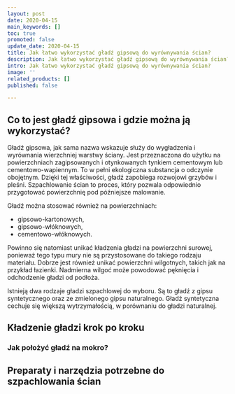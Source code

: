 ```yaml
---
layout: post
date: 2020-04-15
main_keywords: []
toc: true
promoted: false
update_date: 2020-04-15
title: Jak łatwo wykorzystać gładź gipsową do wyrównywania ścian?
description: Jak łatwo wykorzystać gładź gipsową do wyrównywania ścian?
intro: Jak łatwo wykorzystać gładź gipsową do wyrównywania ścian?
image: ''
related_products: []
published: false

---
```

## Co to jest gładź gipsowa i gdzie można ją wykorzystać?

Gładź gipsowa, jak sama nazwa wskazuje służy do wygładzenia i wyrównania wierzchniej warstwy ściany. Jest przeznaczona do użytku na powierzchniach zagipsowanych i otynkowanych tynkiem cementowym lub cementowo-wapiennym.  To w pełni ekologiczna substancja o odczynie obojętnym. Dzięki tej właściwości, gładź zapobiega rozwojowi grzybów i pleśni. Szpachlowanie ścian to proces, który pozwala odpowiednio przygotować powierzchnię pod późniejsze malowanie. 

Gładź można stosować również na powierzchniach:

* gipsowo-kartonowych,
* gipsowo-włóknowych,
* cementowo-włóknowych.

Powinno się natomiast unikać kładzenia gładzi na powierzchni surowej, ponieważ tego typu mury nie są przystosowane do takiego rodzaju materiału. Dobrze jest również unikać powierzchni wilgotnych, takich jak na przykład łazienki. Nadmierna wilgoć może powodować pęknięcia i odchodzenie gładzi od podłoża.

Istnieją dwa rodzaje gładzi szpachlowej do wyboru. Są to gładź z gipsu syntetycznego oraz ze zmielonego gipsu naturalnego. Gładź syntetyczna cechuje się większą wytrzymałością, w porównaniu do gładzi naturalnej.

## Kładzenie gładzi krok po kroku

### Jak położyć gładź na mokro?

## Preparaty i narzędzia potrzebne do szpachlowania ścian